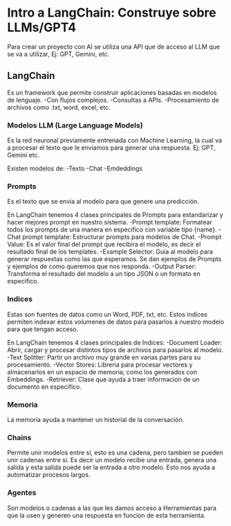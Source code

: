 # Intro a LangChain: Construye sobre LLMs/GPT4

Para crear un proyecto con AI se utiliza una API que de acceso al LLM que se va a utilizar, Ej: GPT, Gemini, etc.

## LangChain

Es un framework que permite construir aplicaciones basadas en modelos de lenguaje.
-Con flujos complejos.
-Consultas a APIs.
-Procesamiento de archivos como .txt, word, excel, etc.

### Modelos LLM (Large Language Models)

Es la red neuronal previamente entrenada con Machine Learning, la cual va a procesar el texto que le enviamos para generar una respuesta. Ej: GPT, Gemini etc.

Existen modelos de:
-Texto
-Chat
-Emdeddings

### Prompts

Es el texto que se envia al modelo para que genere una predicción.

En LangChain tenemos 4 clases principales de Prompts para estandarizar y hacer mejores prompt en nuestro sistema.
-Prompt template: Formatear todos los prompts de una manera en especifico con variable tipo {name}.
-Chat prompt template: Estructurar prompts para modelos de Chat.
-Prompt Value: Es el valor final del prompt que recibira el modelo, es decir el resultado final de los templates.
-Example Selector: Guia al modelo para generar respuestas como las que esperamos. Se dan ejemplos de Prompts y ejemplos de como queremos que nos responda.
-Output Parser: Transforma el resultado del modelo a un tipo JSON o un formato en especifico.

### Indices

Estas son fuentes de datos como un Word, PDF, txt, etc. Estos indices permiten indexar estos volumenes de datos para pasarlos a nuestro modelo para que tengan acceso.

En LangChain tenemos 4 clases principales de Indices:
-Document Loader: Abrir, cargar y procesar distintos tipos de archivos para pasarlos al modelo.
-Text Splitter: Partir un archivo muy grande en varias partes para su procesamiento.
-Vector Stores: Libreria para procesar vectores y almacenarlos en un espacio de memoria; como los generados con Embeddings.
-Retriever: Clase que ayuda a traer informacion de un documento en especifico.

### Memoria

La memoria ayuda a mantener un historial de la conversación.

### Chains

Permite unir modelos entre si, esto es una cadena, pero tambien se pueden unir cadenas entre si.
Es decir un modelo recibe una entrada, genera una salida y esta salida puede ser la entrada a otro modelo.
Esto nos ayuda a automatizar procesos largos.

### Agentes

Son modelos o cadenas a las que les damos acceso a Herramientas para que la usen y generen una respuesta en funcion de esta herramienta.

